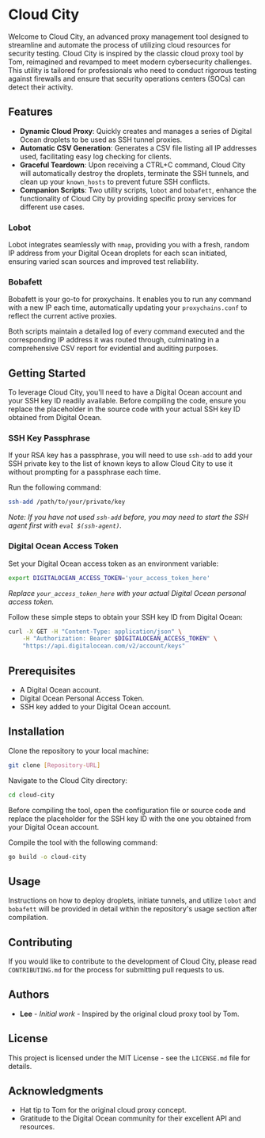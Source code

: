 # Cloud City

Welcome to Cloud City, an advanced proxy management tool designed to streamline and automate the process of utilizing cloud resources for security testing. Cloud City is inspired by the classic cloud proxy tool by Tom, reimagined and revamped to meet modern cybersecurity challenges. This utility is tailored for professionals who need to conduct rigorous testing against firewalls and ensure that security operations centers (SOCs) can detect their activity.

## Features

- **Dynamic Cloud Proxy**: Quickly creates and manages a series of Digital Ocean droplets to be used as SSH tunnel proxies.
- **Automatic CSV Generation**: Generates a CSV file listing all IP addresses used, facilitating easy log checking for clients.
- **Graceful Teardown**: Upon receiving a CTRL+C command, Cloud City will automatically destroy the droplets, terminate the SSH tunnels, and clean up your `known_hosts` to prevent future SSH conflicts.
- **Companion Scripts**: Two utility scripts, `lobot` and `bobafett`, enhance the functionality of Cloud City by providing specific proxy services for different use cases.

### Lobot

Lobot integrates seamlessly with `nmap`, providing you with a fresh, random IP address from your Digital Ocean droplets for each scan initiated, ensuring varied scan sources and improved test reliability.

### Bobafett

Bobafett is your go-to for proxychains. It enables you to run any command with a new IP each time, automatically updating your `proxychains.conf` to reflect the current active proxies.

Both scripts maintain a detailed log of every command executed and the corresponding IP address it was routed through, culminating in a comprehensive CSV report for evidential and auditing purposes.

## Getting Started

To leverage Cloud City, you'll need to have a Digital Ocean account and your SSH key ID readily available. Before compiling the code, ensure you replace the placeholder in the source code with your actual SSH key ID obtained from Digital Ocean.

### SSH Key Passphrase

If your RSA key has a passphrase, you will need to use `ssh-add` to add your SSH private key to the list of known keys to allow Cloud City to use it without prompting for a passphrase each time.

Run the following command:

```bash
ssh-add /path/to/your/private/key
```

*Note: If you have not used `ssh-add` before, you may need to start the SSH agent first with `eval $(ssh-agent)`.*

### Digital Ocean Access Token

Set your Digital Ocean access token as an environment variable:

```bash
export DIGITALOCEAN_ACCESS_TOKEN='your_access_token_here'
```

*Replace `your_access_token_here` with your actual Digital Ocean personal access token.*

Follow these simple steps to obtain your SSH key ID from Digital Ocean:

```bash
curl -X GET -H "Content-Type: application/json" \
    -H "Authorization: Bearer $DIGITALOCEAN_ACCESS_TOKEN" \
    "https://api.digitalocean.com/v2/account/keys"
```

## Prerequisites

- A Digital Ocean account.
- Digital Ocean Personal Access Token.
- SSH key added to your Digital Ocean account.

## Installation

Clone the repository to your local machine:

```bash
git clone [Repository-URL]
```

Navigate to the Cloud City directory:

```bash
cd cloud-city
```

Before compiling the tool, open the configuration file or source code and replace the placeholder for the SSH key ID with the one you obtained from your Digital Ocean account.

Compile the tool with the following command:

```bash
go build -o cloud-city
```

## Usage

Instructions on how to deploy droplets, initiate tunnels, and utilize `lobot` and `bobafett` will be provided in detail within the repository's usage section after compilation.

## Contributing

If you would like to contribute to the development of Cloud City, please read `CONTRIBUTING.md` for the process for submitting pull requests to us.

## Authors

* **Lee** - *Initial work* - Inspired by the original cloud proxy tool by Tom.

## License

This project is licensed under the MIT License - see the `LICENSE.md` file for details.

## Acknowledgments

- Hat tip to Tom for the original cloud proxy concept.
- Gratitude to the Digital Ocean community for their excellent API and resources.

